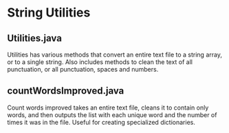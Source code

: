 # String Utilities

## Utilities.java
Utilities has various methods that convert an entire text file to a string array, or to a single string. Also includes methods to
clean the text of all punctuation, or all punctuation, spaces and numbers.

## countWordsImproved.java
Count words improved takes an entire text file, cleans it to contain only words, and then outputs the list with each unique word and
the number of times it was in the file. Useful for creating specialized dictionaries.
